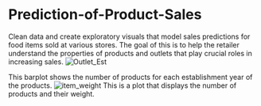 # Prediction-of-Product-Sales
Clean data and create exploratory visuals that model sales predictions for food items sold at various stores. The goal of this is to help the retailer understand the properties of products and outlets that play crucial roles in increasing sales.
![Outlet_Est](https://github.com/jade-smith/Prediction-of-Product-Sales/assets/89535907/bac822a3-d0dd-438b-a373-d407a2739690)

This barplot shows the number of products for each establishment year of the products.
![item_weight](https://github.com/jade-smith/Prediction-of-Product-Sales/assets/89535907/f4b448a1-080c-4d43-9629-f324adc5149f)
This is a plot that displays the number of products and their weight.
